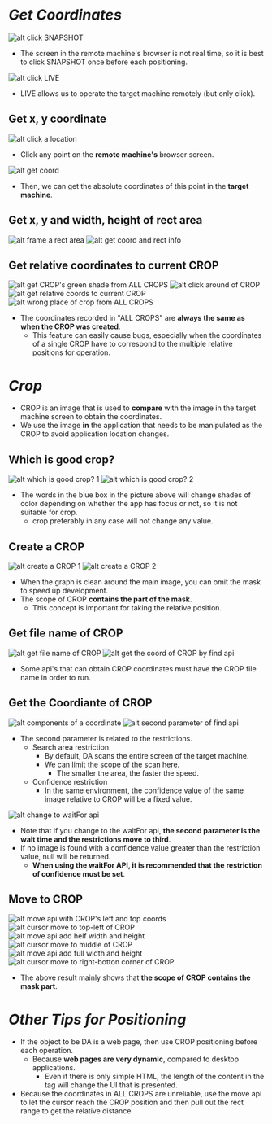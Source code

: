 # **_Get Coordinates_**

![alt click SNAPSHOT](pic/bandicam%202022-09-18%2021-39-14-860.jpg)

- The screen in the remote machine's browser is not real time, so it is best to click SNAPSHOT once before each positioning.

![alt click LIVE](pic/bandicam%202022-09-18%2021-40-01-184.jpg)

- LIVE allows us to operate the target machine remotely (but only click).

## **Get x, y coordinate**

![alt click a location](pic/bandicam%202022-09-18%2022-21-01-855.jpg)

- Click any point on the **remote machine's** browser screen.

![alt get coord](pic/bandicam%202022-09-18%2022-21-32-241.jpg)

- Then, we can get the absolute coordinates of this point in the **target machine**.

## **Get x, y and width, height of rect area**

![alt frame a rect area](pic/bandicam%202022-09-18%2022-22-23-814.jpg)
![alt get coord and rect info](pic/bandicam%202022-09-18%2022-23-01-075.jpg)

## **Get relative coordinates to current CROP**

![alt get CROP's green shade from ALL CROPS](pic/bandicam%202022-09-18%2022-27-33-095.jpg)
![alt click around of CROP](pic/bandicam%202022-09-18%2022-28-15-350.jpg)
![alt get relative coords to current CROP](pic/bandicam%202022-09-18%2022-29-22-439.jpg)
![alt wrong place of crop from ALL CROPS](pic/bandicam%202022-09-18%2022-31-36-630.jpg)

- The coordinates recorded in "ALL CROPS" are **always the same as when the CROP was created**.
  - This feature can easily cause bugs, especially when the coordinates of a single CROP have to correspond to the multiple relative positions for operation.

# **_Crop_**

- CROP is an image that is used to **compare** with the image in the target machine screen to obtain the coordinates.
- We use the image **in** the application that needs to be manipulated as the CROP to avoid application location changes.

## **Which is good crop?**

![alt which is good crop? 1](pic/bandicam%202022-09-18%2021-40-29-174.jpg)
![alt which is good crop? 2](pic/bandicam%202022-09-18%2021-40-45-589.jpg)

- The words in the blue box in the picture above will change shades of color depending on whether the app has focus or not, so it is not suitable for crop.
  - crop preferably in any case will not change any value.

## **Create a CROP**

![alt create a CROP 1](pic/bandicam%202022-09-18%2021-41-37-428.jpg)
![alt create a CROP 2](pic/bandicam%202022-09-18%2021-42-29-769.jpg)

- When the graph is clean around the main image, you can omit the mask to speed up development.
- The scope of CROP **contains the part of the mask**.
  - This concept is important for taking the relative position.

## **Get file name of CROP**

![alt get file name of CROP](pic/bandicam%202022-09-18%2021-45-03-067.jpg)
![alt get the coord of CROP by find api](pic/bandicam%202022-09-18%2021-53-05-477.jpg)

- Some api's that can obtain CROP coordinates must have the CROP file name in order to run.

## **Get the Coordiante of CROP**

![alt components of a coordinate](pic/bandicam%202022-09-18%2021-57-45-794.jpg)
![alt second parameter of find api](pic/bandicam%202022-09-18%2022-02-33-474.jpg)

- The second parameter is related to the restrictions.
  - Search area restriction
    - By default, DA scans the entire screen of the target machine.
    - We can limit the scope of the scan here.
      - The smaller the area, the faster the speed.
  - Confidence restriction
    - In the same environment, the confidence value of the same image relative to CROP will be a fixed value.

![alt change to waitFor api](pic/bandicam%202022-09-18%2022-06-41-727.jpg)

- Note that if you change to the waitFor api, **the second parameter is the wait time and the restrictions move to third**.
- If no image is found with a confidence value greater than the restriction value, null will be returned.
  - **When using the waitFor API, it is recommended that the restriction of confidence must be set**.

## **Move to CROP**

![alt move api with CROP's left and top coords](pic/bandicam%202022-09-18%2022-13-45-537.jpg)
![alt cursor move to top-left of CROP](pic/bandicam%202022-09-18%2022-16-08-564.jpg)
![alt move api add helf width and height](pic/bandicam%202022-09-18%2022-18-21-429.jpg)
![alt cursor move to middle of CROP](pic/bandicam%202022-09-18%2022-18-47-283.jpg)
![alt move api add full width and height](pic/bandicam%202022-09-18%2022-19-15-807.jpg)
![alt cursor move to right-botton corner of CROP](pic/bandicam%202022-09-18%2022-19-35-600.jpg)

- The above result mainly shows that **the scope of CROP contains the mask part**.

# **_Other Tips for Positioning_**

- If the object to be DA is a web page, then use CROP positioning before each operation.
  - Because **web pages are very dynamic**, compared to desktop applications.
    - Even if there is only simple HTML, the length of the content in the tag will change the UI that is presented.
- Because the coordinates in ALL CROPS are unreliable, use the move api to let the cursor reach the CROP position and then pull out the rect range to get the relative distance.
